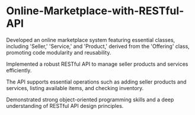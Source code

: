 # Online-Marketplace-with-RESTful-API
Developed an online marketplace system featuring essential classes, including 'Seller,' 'Service,' and 'Product,' derived from the 'Offering' class, promoting code modularity and reusability.


Implemented a robust RESTful API to manage seller products and services efficiently.


The API supports essential operations such as adding seller products and services, listing available items, and checking inventory.


Demonstrated strong object-oriented programming skills and a deep understanding of RESTful API design principles.
